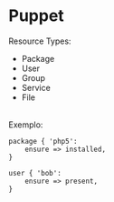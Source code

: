 # Puppet

Resource Types:<br>
- Package
- User
- Group
- Service
- File
<br />
Exemplo:<br>

```
package { 'php5':
    ensure => installed,
}

user { 'bob':
    ensure => present,
}
```



